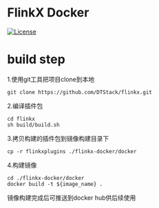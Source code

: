 FlinkX Docker
============
[![License](https://img.shields.io/badge/license-Apache%202-4EB1BA.svg)](https://www.apache.org/licenses/LICENSE-2.0.html)

# build step
1.使用git工具把项目clone到本地

```
git clone https://github.com/DTStack/flinkx.git
```

2.编译插件包
```
cd flinkx
sh build/build.sh
```

3.拷贝构建的插件包到镜像构建目录下
```
cp -r flinkxplugins ./flinkx-docker/docker
```

4.构建镜像
```
cd ./flinkx-docker/docker
docker build -t ${image_name} .
```
镜像构建完成后可推送到docker hub供后续使用



